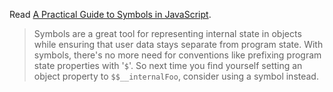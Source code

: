 Read [A Practical Guide to Symbols in JavaScript](https://thecodebarbarian.com/a-practical-guide-to-symbols-in-javascript.html).

> Symbols are a great tool for representing internal state in objects while ensuring that user data stays separate from program state. With symbols, there's no more need for conventions like prefixing program state properties with '`$`'. So next time you find yourself setting an object property to `$$__internalFoo`, consider using a symbol instead.

